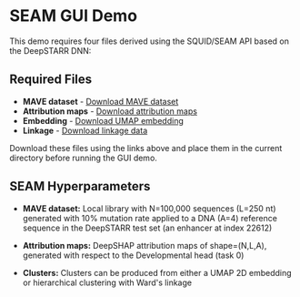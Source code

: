 # SEAM GUI Demo

This demo requires four files derived using the SQUID/SEAM API based on the DeepSTARR DNN:

## Required Files

- **MAVE dataset** - [Download MAVE dataset](https://drive.google.com/file/d/1YcItpu1zSkO2m7LVwkuZdcrmlmJLR3gJ/view?usp=sharing)
- **Attribution maps** - [Download attribution maps](https://drive.google.com/file/d/1jWShhFzBhxJ22DUNxjDIVFOrzuf-7i0P/view?usp=sharing)
- **Embedding** - [Download UMAP embedding](https://drive.google.com/file/d/1pk1UQ5-HE2thrYTqGyJ2nFGVpIC-lBHU/view?usp=sharing)
- **Linkage** - [Download linkage data](https://drive.google.com/file/d/1Qqc6FOBq4C31TiMekTXxvati3XNSWTaN/view?usp=sharing)

Download these files using the links above and place them in the current directory before running the GUI demo.

## SEAM Hyperparameters

- **MAVE dataset:** Local library with N=100,000 sequences (L=250 nt) generated with 10% mutation rate applied to a DNA (A=4) reference sequence in the DeepSTARR test set (an enhancer at index 22612)

- **Attribution maps:** DeepSHAP attribution maps of shape=(N,L,A), generated with respect to the Developmental head (task 0)

- **Clusters:** Clusters can be produced from either a UMAP 2D embedding or hierarchical clustering with Ward's linkage